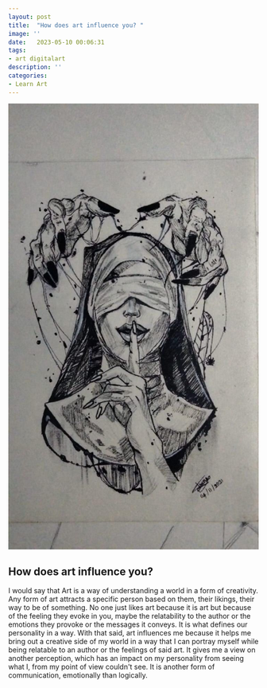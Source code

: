 ```yaml
---
layout: post
title:  "How does art influence you? "
image: ''
date:   2023-05-10 00:06:31
tags:
- art digitalart 
description: ''
categories:
- Learn Art 
---
```



<img src="/assets/img/sketch04.jpeg">

## How does art influence you? 

I would say that Art is a way of understanding a world in a form of creativity. Any form of art attracts a specific person based on them, their likings, their way to be of something. No one just likes art because it is art but because of the feeling they evoke in you, maybe the relatability to the author or the emotions they provoke or the messages it conveys. It is what defines our personality in a way. With that said, art influences me because it helps me bring out a creative side of my world in a way that I can portray myself while being relatable to an author or the feelings of said art. It gives me a view on another perception, which has an impact on my personality from seeing what I, from my point of view couldn't see.
 It is another form of communication, emotionally than logically.


